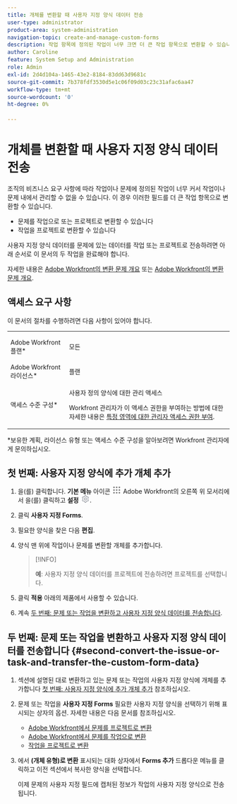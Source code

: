 ```yaml
---
title: 개체를 변환할 때 사용자 지정 양식 데이터 전송
user-type: administrator
product-area: system-administration
navigation-topic: create-and-manage-custom-forms
description: 작업 항목에 정의된 작업이 너무 크면 더 큰 작업 항목으로 변환할 수 있습니다.
author: Caroline
feature: System Setup and Administration
role: Admin
exl-id: 2d4d104a-1465-43e2-8184-83dd63d9681c
source-git-commit: 7b378fdf3530d5e1c06f09d03c23c31afac6aa47
workflow-type: tm+mt
source-wordcount: '0'
ht-degree: 0%

---
```


# 개체를 변환할 때 사용자 지정 양식 데이터 전송

조직의 비즈니스 요구 사항에 따라 작업이나 문제에 정의된 작업이 너무 커서 작업이나 문제 내에서 관리할 수 없을 수 있습니다. 이 경우 이러한 필드를 더 큰 작업 항목으로 변환할 수 있습니다.

* 문제를 작업으로 또는 프로젝트로 변환할 수 있습니다
* 작업을 프로젝트로 변환할 수 있습니다

사용자 지정 양식 데이터를 문제에 있는 데이터를 작업 또는 프로젝트로 전송하려면 아래 순서로 이 문서의 두 작업을 완료해야 합니다.

자세한 내용은 [Adobe Workfront의 변환 문제 개요](../../../manage-work/issues/convert-issues/convert-issues.md) 또는 [Adobe Workfront의 변환 문제 개요](../../../manage-work/issues/convert-issues/convert-issues.md).

## 액세스 요구 사항

이 문서의 절차를 수행하려면 다음 사항이 있어야 합니다.

<table style="table-layout:auto"> 
 <col> 
 <col> 
 <tbody> 
  <tr data-mc-conditions=""> 
   <td role="rowheader"> <p>Adobe Workfront 플랜*</p> </td> 
   <td>모든</td> 
  </tr> 
  <tr> 
   <td role="rowheader">Adobe Workfront 라이선스*</td> 
   <td>플랜</td> 
  </tr> 
  <tr data-mc-conditions=""> 
   <td role="rowheader">액세스 수준 구성*</td> 
   <td> <p>사용자 정의 양식에 대한 관리 액세스</p> <p>Workfront 관리자가 이 액세스 권한을 부여하는 방법에 대한 자세한 내용은 <a href="../../../administration-and-setup/add-users/configure-and-grant-access/grant-users-admin-access-certain-areas.md" class="MCXref xref">특정 영역에 대한 관리자 액세스 권한 부여</a>.</p> </td> 
  </tr> 
 </tbody> 
</table>

&#42;보유한 계획, 라이선스 유형 또는 액세스 수준 구성을 알아보려면 Workfront 관리자에게 문의하십시오.

## 첫 번째: 사용자 지정 양식에 추가 개체 추가

1. 을(를) 클릭합니다. **기본 메뉴** 아이콘 ![](assets/main-menu-icon.png) Adobe Workfront의 오른쪽 위 모서리에서 을(를) 클릭하고 **설정** ![](assets/gear-icon-settings.png).

1. 클릭 **사용자 지정 Forms**.
1. 필요한 양식을 찾은 다음 **편집**.
1. 양식 맨 위에 작업이나 문제를 변환할 개체를 추가합니다.
   >[!INFO]
   >
   >**예**: 사용자 지정 양식 데이터를 프로젝트에 전송하려면 프로젝트를 선택합니다.

1. 클릭 **적용** 아래의 제품에서 사용할 수 있습니다.

1. 계속 [두 번째: 문제 또는 작업을 변환하고 사용자 지정 양식 데이터를 전송합니다](#second-convert-the-issue-or-task-and-transfer-the-custom-form-data).

## 두 번째: 문제 또는 작업을 변환하고 사용자 지정 양식 데이터를 전송합니다 {#second-convert-the-issue-or-task-and-transfer-the-custom-form-data}

1. 섹션에 설명된 대로 변환하고 있는 문제 또는 작업의 사용자 지정 양식에 개체를 추가합니다 [첫 번째: 사용자 지정 양식에 추가 개체 추가](#first-add-additonal-objects-to-the-custom-form) 참조하십시오.
1. 문제 또는 작업을 **사용자 지정 Forms** 필요한 사용자 지정 양식을 선택하기 위해 표시되는 상자의 옵션. 자세한 내용은 다음 문서를 참조하십시오.

   * [Adobe Workfront에서 문제를 프로젝트로 변환](../../../manage-work/issues/convert-issues/convert-issue-to-project.md)
   * [Adobe Workfront에서 문제를 작업으로 변환](../../../manage-work/issues/convert-issues/convert-issue-to-task.md)
   * [작업을 프로젝트로 변환](../../../manage-work/tasks/manage-tasks/convert-task-to-project.md)

1. 에서 **(개체 유형)로 변환** 표시되는 대화 상자에서 **Forms 추가** 드롭다운 메뉴를 클릭하고 이전 섹션에서 복사한 양식을 선택합니다.

   이제 문제의 사용자 지정 필드에 캡처된 정보가 작업의 사용자 지정 양식으로 전송됩니다.


<!--
## First: Copy the custom form {#first-copy-the-custom-form}

First you need to make sure that you retain any custom form data on a task or issue you want to convert. Because the custom form data must be an exact match on the converted item, it is best practice to duplicate the form so that you can attach it to the new object.

>[!TIP]
>
>Another way to retain custom form data in this situation is to add the larger object type to the custom form. For instructions, see the section [Start editing a custom form](../../../administration-and-setup/customize-workfront/create-manage-custom-forms/create-or-edit-a-custom-form.md#start2) in the article [Create or edit a custom form](../../../administration-and-setup/customize-workfront/create-manage-custom-forms/create-or-edit-a-custom-form.md).

1. Click the **Main Menu** icon ![](assets/main-menu-icon.png) in the upper-right corner of Adobe Workfront, then click **Setup** ![](assets/gear-icon-settings.png).

1. Click **Custom Forms**.
1. Select the task- or issue-type custom form, then click **Copy**.
1. In the **Custom Form** dialog box, specify a name for the new form.  

1. From the **Form Type** drop-down menu, select the type of object you want to create the new custom form for

   **Example:** If you want to transfer the custom form data to a project, select Project.

1. Click **Copy Form**.

   This copied custom form can now be attached to a task or project.

1. Continue on to [Second: Convert the issue or task and transfer the custom form data](#second-convert-the-issue-or-task-and-transfer-the-custom-form-data).
-->